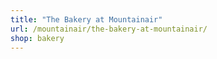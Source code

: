 ```yaml
---
title: "The Bakery at Mountainair"
url: /mountainair/the-bakery-at-mountainair/
shop: bakery
---
```

